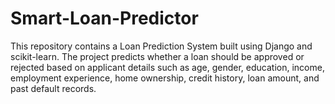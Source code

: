# Smart-Loan-Predictor
This repository contains a Loan Prediction System built using Django and scikit-learn. The project predicts whether a loan should be approved or rejected based on applicant details such as age, gender, education, income, employment experience, home ownership, credit history, loan amount, and past default records.
